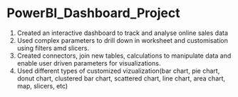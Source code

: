 # PowerBI_Dashboard_Project
1. Created an interactive dashboard to track and analyse online sales data
2. Used complex parameters to drill down in worksheet and customisation using filters amd slicers.
3. Created connectors, join new tables, calculations to manipulate data and enable user driven parameters for visualizations.
4. Used different types of customized vizualization(bar chart, pie chart, donut chart, clustered bar chart, scattered chart, line chart, area chart, map, slicers, etc)
